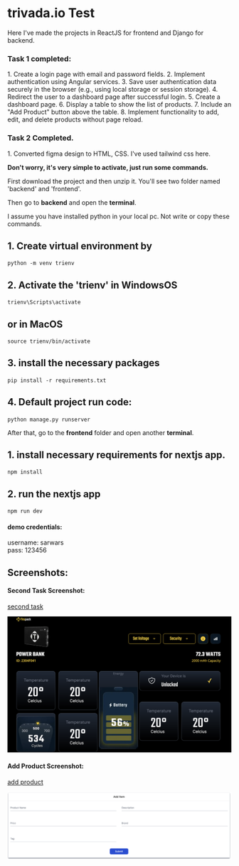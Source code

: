 # trivada.io Test

Here I've made the projects in ReactJS for frontend and Django for backend.

<h3>Task 1 completed:</h3>
1. Create a login page with email and password fields.
2. Implement authentication using Angular services.
3. Save user authentication data securely in the browser (e.g., using local storage or session storage).
4. Redirect the user to a dashboard page after successful login.
5. Create a dashboard page.
6. Display a table to show the list of products.
7. Include an &quot;Add Product&quot; button above the table.
8. Implement functionality to add, edit, and delete products without page reload.

<h3>Task 2 Completed.</h3>
1. Converted figma design to HTML, CSS. I've used tailwind css here.

<b>Don't worry, it's very simple to activate, just run some commands.</b>

First download the project and then unzip it. You'll see two folder named 'backend' and 'frontend'.

Then go to <b>backend</b> and open the <b>terminal</b>. 

I assume you have installed python in your local pc. Not write or copy these commands.

## 1. Create virtual environment by
    python -m venv trienv

## 2. Activate the 'trienv' in WindowsOS
    trienv\Scripts\activate

## or in MacOS
    source trienv/bin/activate

## 3. install the necessary packages
    pip install -r requirements.txt

## 4. Default project run code:
    python manage.py runserver


After that, go to the <b>frontend</b> folder and open another <b>terminal</b>.

## 1. install necessary requirements for nextjs app.
    npm install

## 2. run the nextjs app
    npm run dev


<h4>demo credentials:</h4>

username: sarwars<br/>
pass: 123456


<h2>Screenshots:</h2>

<h4> Second Task Screenshot:</h4> 

[second task](http://localhost:3000/second-task/)

![task2](/frontend/public/second_task.png)


<h4>Add Product Screenshot:</h4> 

[add product](http://localhost:3000/product/add-product/)

![add product](/frontend/public/add_item.png)


